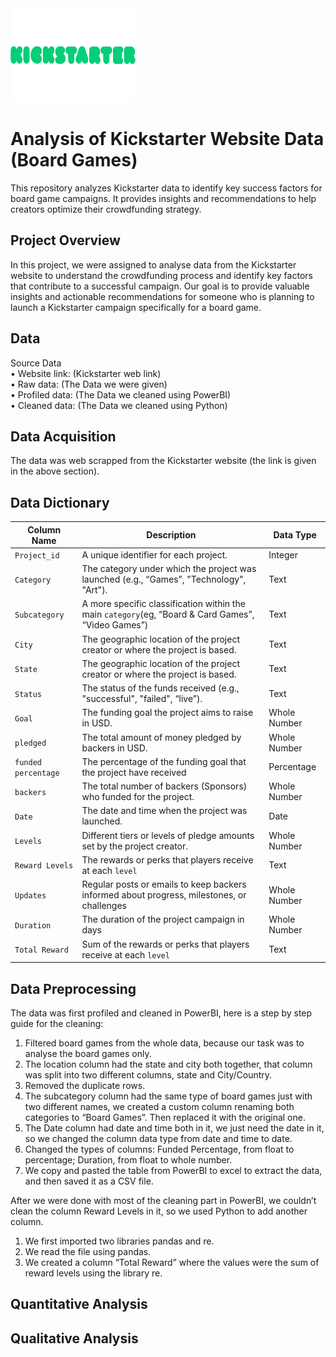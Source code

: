 <img src="Kickstarter-logo.jpg" width="200" height="150"/>

#  Analysis of Kickstarter Website Data (Board Games)
This repository analyzes Kickstarter data to identify key success factors for board game campaigns. It provides insights and recommendations to help creators optimize their crowdfunding strategy.        

           

## Project Overview  
In this project, we were assigned to analyse data from the Kickstarter website to understand the crowdfunding process and identify key factors that contribute to a successful campaign. Our goal is to provide valuable insights and actionable recommendations for someone who is planning to launch a Kickstarter campaign specifically for a board game.  

## Data  
Source Data  
• Website link: (Kickstarter web link)  
• Raw data: (The Data we were given)  
• Profiled data: (The Data we cleaned using PowerBI)  
• Cleaned data: (The Data we cleaned using Python)  

## Data Acquisition  
The data was web scrapped from the Kickstarter website (the link is given in the above section).  
 
## Data Dictionary  
| Column Name         | Description                                                       | Data Type    |  
|---------------------|-------------------------------------------------------------------|--------------|  
| `Project_id`        | A unique identifier for each project.                             | Integer      |  
| `Category`          | The category under which the project was launched (e.g., “Games”, "Technology", "Art"). | Text      |  
| `Subcategory`       | A more specific classification within the main `category`(eg, “Board & Card Games”, “Video Games”)                             | Text     |  
| `City`        | The geographic location of the project creator or where the project is based.          | Text     |  
| `State`        | The geographic location of the project creator or where the project is based.          | Text     |  
| `Status`            | The status of the funds received (e.g., "successful", "failed", “live”).   | Text  |  
| `Goal`              | The funding goal the project aims to raise in USD.                             | Whole Number    |  
| `pledged`           | The total amount of money pledged by backers in USD.              | Whole Number        |  
| `funded percentage` | The percentage of the funding goal that the project have received                          | Percentage     |  
| `backers`           | The total number of backers (Sponsors) who funded for the project.                      | Whole Number     |  
| `Date`       | The date and time when the project was launched.                  | Date    |  
| `Levels`            | Different tiers or levels of pledge amounts set by the project creator.                         | Whole Number     |  
| `Reward Levels` | The rewards or perks that players receive at each `level` | Text      |  
| `Updates` | Regular posts or emails to keep backers informed about progress, milestones, or challenges | Whole Number        |  
| `Duration`        | The duration of the project campaign in days                           | Whole Number      |  
| `Total Reward` | Sum of the rewards or perks that players receive at each `level` | Text      |  

## Data Preprocessing  
The data was first profiled and cleaned in PowerBI, here is a step by step guide for the cleaning:  
1. Filtered board games from the whole data, because our task was to analyse the board games only.  
2. The location column had the state and city both together, that column was split into two different columns, state and City/Country.  
3. Removed the duplicate rows.  
4. The subcategory column had the same type of board games just with two different names, we created a custom column renaming both categories to “Board Games”. Then replaced it with the original one.  
5. The Date column had date and time both in it, we just need the date in it, so we changed the column data type from date and time to date.  
6. Changed the types of columns: Funded Percentage, from float to percentage; Duration, from float to whole number.  
7. We copy and pasted the table from PowerBI to excel to extract the data, and then saved it as a CSV file.  

After we were done with most of the cleaning part in PowerBI, we couldn’t clean the column Reward Levels in it, so we used Python to add another column.  
1. We first imported two libraries pandas and re.  
2. We read the file using pandas.  
3. We created a column “Total Reward” where the values were the sum of reward levels using the library re.  

## Quantitative Analysis  


## Qualitative Analysis



